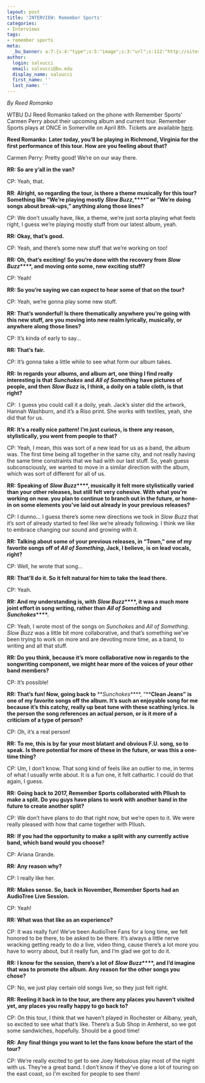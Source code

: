 ```yaml
---
layout: post
title: 'INTERVIEW: Remember Sports'
categories:
- Interviews
tags:
- remember sports
meta:
  _bu_banner: a:7:{s:4:"type";s:5:"image";s:3:"url";s:112:"http://sites.bu.edu/wtbu/files/2019/04/remember-sports-carly-hoskins-web_wide-95ca8c10babb255a02c7f698df8fda0369c7ceab-s800-c85.jpg";s:3:"alt";s:0:"";s:7:"post_id";s:4:"4144";s:4:"html";s:0:"";s:8:"position";s:12:"contentWidth";s:7:"caption";s:0:"";}
author:
  login: salvucci
  email: salvucci@bu.edu
  display_name: salvucci
  first_name: ''
  last_name: ''
---
```

_By Reed Romanko_

WTBU DJ Reed Romanko talked on the phone with Remember Sports' Carmen Perry about their upcoming album and current tour. Remember Sports plays at ONCE in Somerville on April 8th. Tickets are available [here](https://www.oncesomerville.com/event/1828267-remember-sports-somerville/).

**Reed Romanko:** **Later today, you’ll be playing in Richmond, Virginia for the first performance of this tour. How are you feeling about that?**

Carmen Perry: Pretty good! We’re on our way there.

**RR: So are y’all in the van?**

CP: Yeah, that.

**RR**: **Alright, so regarding the tour, is there a theme musically for this tour? Something like “We’re playing mostly** **_Slow Buzz_,****” or “We’re doing songs about break-ups,” anything along those lines?**

CP: We don’t usually have, like, a theme, we’re just sorta playing what feels right, I guess we’re playing mostly stuff from our latest album, yeah.

**RR: Okay, that’s good.**

CP: Yeah, and there’s some new stuff that we’re working on too!

**RR: Oh, that’s exciting!** **So you’re done with the recovery from** **_Slow Buzz_****, and moving onto some, new exciting stuff?**

CP: Yeah!

**RR: So you’re saying we can expect to hear some of that on the tour?**

CP: Yeah, we’re gonna play some new stuff.

**RR: That’s wonderful! Is there thematically anywhere you’re going with this new stuff, are you moving into new realm lyrically, musically, or anywhere along those lines?**

CP: It’s kinda of early to say…

**RR: That’s fair.**

CP: It’s gonna take a little while to see what form our album takes.

**RR:** **In regards your albums, and album art, one thing I find really interesting is that** **_Sunchokes_** **and** **_All of Something_** **have pictures of people, and then** **_Slow Buzz_** **is, I think, a doily on a table cloth, is that right?**

CP:  I guess you could call it a doily, yeah. Jack’s sister did the artwork, Hannah Washburn, and it’s a Riso print. She works with textiles, yeah, she did that for us.

**RR: It’s a really nice pattern! I’m just curious, is there any reason, stylistically, you went from people to that?**

CP: Yeah, I mean, this was sort of a new lead for us as a band, the album was. The first time being all together in the same city, and not really having the same time constraints that we had with our last stuff. So, yeah guess subconsciously, we wanted to move in a similar direction with the album, which was sort of different for all of us.

**RR:** **Speaking of** **_Slow Buzz_****, musically it felt more stylistically varied than your other releases, but still felt very cohesive. With what you’re working on now. you plan to continue to branch out in the future, or hone-in on some elements you’ve laid out already in your previous releases?**

CP: I dunno… I guess there’s some new directions we took in _Slow Buzz_ that it’s sort of already started to feel like we’re already following. I think we like to embrace changing our sound and growing with it.

**RR: Talking about some of your previous releases, in “Town,” one of my favorite songs off of _All of Something_, Jack, I believe, is on lead vocals, right?**

CP: Well, he wrote that song...

**RR: That’ll do it. So it felt natural for him to take the lead there.**

CP: Yeah.

**RR: And my understanding is, with** **_Slow Buzz_****, it was a much more joint effort in song writing, rather than** **_All of Something_** **and** **_Sunchokes_****.**

CP: Yeah, I wrote most of the songs on _Sunchokes_ and _All of Something_. _Slow Buzz_ was a little bit more collaborative, and that’s something we’ve been trying to work on more and are devoting more time, as a band, to writing and all that stuff.

**RR: Do you think, because it’s more collaborative now in regards to the songwriting component, we might hear more of the voices of your other band members?**

CP: It’s possible!

**RR: That’s fun! Now, going back to** **_Sunchokes_****, “****Clean Jeans”** **is one of my favorite songs off the album. It’s such an enjoyable song for me because it’s this catchy, really up beat tune with these scathing lyrics. Is the person the song references an actual person, or is it more of a criticism of a type of person?**

CP: Oh, it’s a real person!

**RR:** **To me, this is by far your most blatant and obvious F.U. song, so to speak. Is there potential for more of these in the future, or was this a one-time thing?**

CP: Um, I don’t know. That song kind of feels like an outlier to me, in terms of what I usually write about. It is a fun one, it felt cathartic. I could do that again, I guess.

**RR:** **Going back to 2017, Remember Sports collaborated with Pllush to make a split. Do you guys have plans to work with another band in the future to create another split?**

CP: We don’t have plans to do that right now, but we’re open to it. We were really pleased with how that came together with Pllush.

**RR:** **If you had the opportunity to make a split with any currently active band, which band would you choose?**

CP: Ariana Grande.

**RR: Any reason why?**

CP: I really like her.

**RR:** **Makes sense. So, back in November, Remember Sports had an AudioTree Live Session.**

CP: Yeah!

**RR: What was that like as an experience?**

CP: It was really fun! We’ve been AudioTree Fans for a long time, we felt honored to be there, to be asked to be there. It’s always a little nerve wracking getting ready to do a live, video thing, cause there’s a lot more you have to worry about, but it really fun, and I’m glad we got to do it.

**RR:** **I know for the session, there’s a lot of** **_Slow Buzz_****, and I’d imagine that was to promote the album. Any reason for the other songs you chose?**

CP: No, we just play certain old songs live, so they just felt right.

**RR: Reeling it back in to the tour, are there any places you haven’t visited yet, any places you really happy to go back to?**

CP: On this tour, I think that we haven’t played in Rochester or Albany, yeah, so excited to see what that’s like. There’s a Sub Shop in Amherst, so we got some sandwiches, hopefully. Should be a good time!

**RR:** **Any final things you want to let the fans know before the start of the tour?**

CP: We’re really excited to get to see Joey Nebulous play most of the night with us. They’re a great band. I don’t know if they’ve done a lot of touring on the east coast, so I’m excited for people to see them!